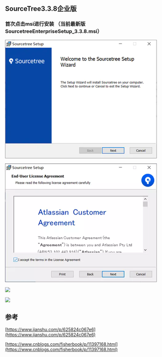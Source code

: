 ## SourceTree3.3.8企业版

### 首次点击msi进行安装 （当前最新版SourcetreeEnterpriseSetup\_3.3.8.msi）

![](/static/image/16496299-cd7cb57ba43ac72c.webp)


![](/static/image//16496299-6798c28cc45930b3.webp)

![](https://upload-images.jianshu.io/upload_images/16496299-87506f3ae3cb1b25.png?imageMogr2/auto-orient/strip|imageView2/2/w/494/format/webp)

![](https://upload-images.jianshu.io/upload_images/16496299-cf9c5eb5cb53fb5f.png?imageMogr2/auto-orient/strip|imageView2/2/w/494/format/webp)

## 参考

[https://www.jianshu.com/p/625824c067e6](https://www.jianshu.com/p/625824c067e6)

[https://www.cnblogs.com/fisherbook/p/11397168.html](https://www.cnblogs.com/fisherbook/p/11397168.html)

